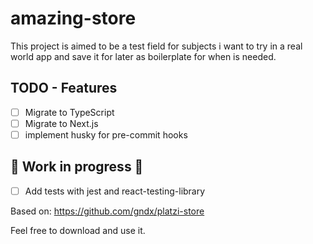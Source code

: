 # amazing-store
This project is aimed to be a test field for subjects i want to try in a real world app and save it for later as boilerplate for when is needed.

## TODO - Features
- [ ] Migrate to TypeScript
- [ ] Migrate to Next.js
- [ ] implement husky for pre-commit hooks

## 🚧 Work in progress 🚧
- [ ] Add tests with jest and react-testing-library

Based on: https://github.com/gndx/platzi-store

Feel free to download and use it.